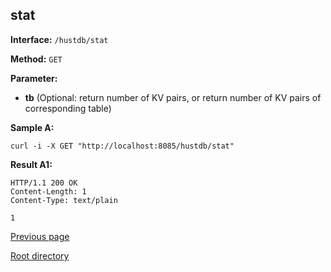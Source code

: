 ## stat ##

**Interface:** `/hustdb/stat`

**Method:** `GET`

**Parameter:** 

*  **tb** (Optional: return number of KV pairs, or return number of KV pairs of corresponding table)  

**Sample A:**

    curl -i -X GET "http://localhost:8085/hustdb/stat"

**Result A1:**

	HTTP/1.1 200 OK
	Content-Length: 1
	Content-Type: text/plain

	1

[Previous page](../hustdb.md)

[Root directory](../../../index.md)